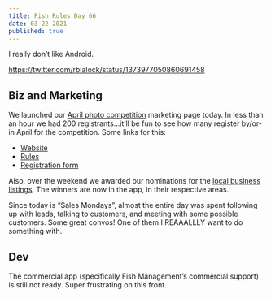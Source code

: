 ```yaml
---
title: Fish Rules Day 66
date: 03-22-2021
published: true
---
```


I really don’t like Android.

https://twitter.com/rblalock/status/1373977050860691458

## Biz and Marketing

We launched our [April photo competition][1] marketing page today.  In less than an hour we had 200 registrants…it’ll be fun to see how many register by/or-in April for the competition.  Some links for this:
- [Website][2]
- [Rules][3]
- [Registration form][4]

Also, over the weekend we awarded our nominations for the [local business listings][5].  The winners are now in the app, in their respective areas.

Since today is “Sales Mondays”, almost the entire day was spent following up with leads, talking to customers, and meeting with some possible customers.  Some great convos! One of them I REAAALLLY want to do something with.

## Dev

The commercial app (specifically Fish Management’s commercial support) is still not ready.  Super frustrating on this front.

[1]:	https://fishrulesapp.com/competition
[2]:	https://fishrulesapp.com/competition
[3]:	https://www.notion.so/fishrules/Photo-Competition-Rules-f5150d80675c43bc8a74bdb33ab690c7
[4]:	https://form.typeform.com/to/A38BsHZU
[5]:	https://fishrulesapp.com/locallisting